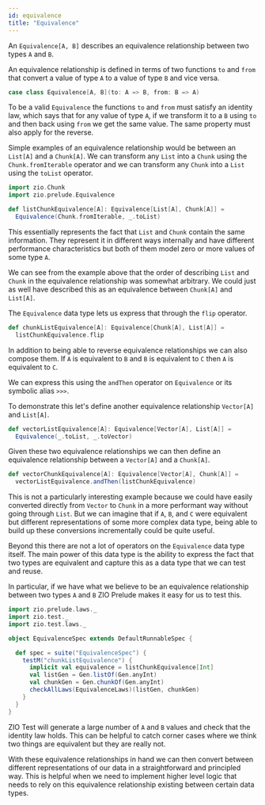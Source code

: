```yaml
---
id: equivalence
title: "Equivalence"
---
```


An `Equivalence[A, B]` describes an equivalence relationship between two types `A` and `B`.

An equivalence relationship is defined in terms of two functions `to` and `from` that convert a value of type `A` to a value of type `B` and vice versa.

```scala mdoc
case class Equivalence[A, B](to: A => B, from: B => A)
```

To be a valid `Equivalence` the functions `to` and `from` must satisfy an identity law, which says that for any value of type `A`, if we transform it to a `B` using `to` and then back using `from` we get the same value. The same property must also apply for the reverse.

Simple examples of an equivalence relationship would be between an `List[A]` and a `Chunk[A]`. We can transform any `List` into a `Chunk` using the `Chunk.fromIterable` operator and we can transform any `Chunk` into a `List` using the `toList` operator.

```scala mdoc:reset
import zio.Chunk
import zio.prelude.Equivalence

def listChunkEquivalence[A]: Equivalence[List[A], Chunk[A]] =
  Equivalence(Chunk.fromIterable, _.toList)
```

This essentially represents the fact that `List` and `Chunk` contain the same information. They represent it in different ways internally and have different performance characteristics but both of them model zero or more values of some type `A`.

We can see from the example above that the order of describing `List` and `Chunk` in the equivalence relationship was somewhat arbitrary. We could just as well have described this as an equivalence between `Chunk[A]` and `List[A]`.

The `Equivalence` data type lets us express that through the `flip` operator.

```scala mdoc
def chunkListEquivalence[A]: Equivalence[Chunk[A], List[A]] =
  listChunkEquivalence.flip
```

In addition to being able to reverse equivalence relationships we can also compose them. If `A` is equivalent to `B` and `B` is equivalent to `C` then `A` is equivalent to `C`.

We can express this using the `andThen` operator on `Equivalence` or its symbolic alias `>>>`.

To demonstrate this let's define another equivalence relationship `Vector[A]` and `List[A]`.

```scala mdoc
def vectorListEquivalence[A]: Equivalence[Vector[A], List[A]] =
  Equivalence(_.toList, _.toVector)
```

Given these two equivalence relationships we can then define an equivalence relationship between a `Vector[A]` and a `Chunk[A]`.

```scala mdoc
def vectorChunkEquivalence[A]: Equivalence[Vector[A], Chunk[A]] =
  vectorListEquivalence.andThen(listChunkEquivalence)
```

This is not a particularly interesting example because we could have easily converted directly from `Vector` to `Chunk` in a more performant way without going through `List`. But we can imagine that if `A`, `B`, and `C` were equivalent but different representations of some more complex data type, being able to build up these conversions incrementally could be quite useful.

Beyond this there are not a lot of operators on the `Equivalence` data type itself. The main power of this data type is the ability to express the fact that two types are equivalent and capture this as a data type that we can test and reuse.

In particular, if we have what we believe to be an equivalence relationship between two types `A` and `B` ZIO Prelude makes it easy for us to test this.

```scala mdoc
import zio.prelude.laws._
import zio.test._
import zio.test.laws._

object EquivalenceSpec extends DefaultRunnableSpec {

  def spec = suite("EquivalenceSpec") {
    testM("chunkListEquivalence") {
      implicit val equivalence = listChunkEquivalence[Int]
      val listGen = Gen.listOf(Gen.anyInt)
      val chunkGen = Gen.chunkOf(Gen.anyInt)
      checkAllLaws(EquivalenceLaws)(listGen, chunkGen)
    }
  }
}
```

ZIO Test will generate a large number of `A` and `B` values and check that the identity law holds. This can be helpful to catch corner cases where we think two things are equivalent but they are really not.

With these equivalence relationships in hand we can then convert between different representations of our data in a straightforward and principled way. This is helpful when we need to implement higher level logic that needs to rely on this equivalence relationship existing between certain data types.
